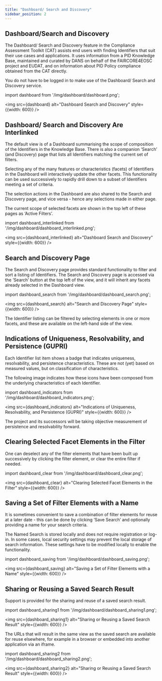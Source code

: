 ```yaml
---
title: "Dashboard/ Search and Discovery"
sidebar_position: 2
---
```


## Dashboard/Search and Discovery

The Dashboard/ Search and Discovery feature in the Compliance Assessment Toolkit (CAT) assists end users with finding Identifiers that suit their use cases and applications. It uses information from a PID Knowledge Base, maintained and curated by DANS on behalf of the FAIRCORE4EOSC project and EUDAT, and on information about PID Policy compliance obtained from the CAT directly.

You do not have to be logged in to make use of the Dashboard/ Search and Discovery service.

import dashboard from '/img/dashboard/dashboard.png';

<img src={dashboard} alt="Dashboard Search and Discovery" style={{width: 600}} />

## Dashboard/ Search and Discovery Are Interlinked

The default view is of a Dashboard summarising the scope of composition of the Identifiers in the Knowledge Base. There is also a companion ‘Search’ (and Discovery) page that lists all Identifiers matching the current set of filters.

Selecting any of the many features or characteristics (facets) of Identifiers in the Dashboard will interactively update the other facets. This functionality can be used successively to rapidly drill down to a subset of Identifiers meeting a set of criteria.

The selection actions in the Dashboard are also shared to the Search and Discovery page, and vice versa - hence any selections made in either page. 

The current scope of selected facets are shown in the top left of these pages as ‘Active Filters’. 

import dashboard_interlinked from '/img/dashboard/dashboard_interlinked.png';

<img src={dashboard_interlinked} alt="Dashboard Search and Discovery" style={{width: 600}} />

## Search and Discovery Page

The Search and Discovery page provides standard functionality to filter and sort a listing of Identifiers. The Search and Discovery page is accessed via the ‘Search’ button at the top left of the view, and it will inherit any facets already selected in the Dashboard view.

import dashboard_search from '/img/dashboard/dashboard_search.png';

<img src={dashboard_search} alt="Search and Discovery Page" style={{width: 600}} />

The Identifier listing can be filtered by selecting elements in one or more facets, and these are available on the left-hand side of the view.

## Indications of Uniqueness, Resolvability, and Persistence (GUPRI)

Each Identifier list item shows a badge that indicates uniqueness, resolvability, and persistence characteristics. These are not (yet) based on measured values, but on classification of characteristics. 

The following image indicates how these icons have been composed from the underlying characteristics of each Identifier.

import dashboard_indicators from '/img/dashboard/dashboard_indicators.png';

<img src={dashboard_indicators} alt="Indications of Uniqueness, Resolvability, and Persistence (GUPRI)" style={{width: 600}} />

The project and its successors will be taking objective measurement of persistence and resolvability forward.

## Clearing Selected Facet Elements in the Filter

One can deselect any of the filter elements that have been built up successively by clicking the filter element, or clear the entire filter if needed.

import dashboard_clear from '/img/dashboard/dashboard_clear.png';

<img src={dashboard_clear} alt="Clearing Selected Facet Elements in the Filter" style={{width: 600}} />


## Saving a Set of Filter Elements with a Name

It is sometimes convenient to  save a combination of filter elements for reuse at a later date - this can be done by clicking ‘Save Search’ and optionally providing a name for your search criteria.

The Named Search is stored locally and does not require registration or log-in. In some cases, local security settings may prevent the local storage of search information. These settings have to be modified locally to enable the functionality.

import dashboard_saving from '/img/dashboard/dashboard_saving.png';

<img src={dashboard_saving} alt="Saving a Set of Filter Elements with a Name" style={{width: 600}} />


## Sharing or Reusing a Saved Search Result

Support is provided for the sharing and reuse of a saved search result.

import dashboard_sharing1 from '/img/dashboard/dashboard_sharing1.png';

<img src={dashboard_sharing1} alt="Sharing or Reusing a Saved Search Result" style={{width: 600}} />

The URLs that will result in the same view as the saved search are available for reuse elsewhere, for example in a browser or embedded into another application via an iframe.

import dashboard_sharing2 from '/img/dashboard/dashboard_sharing2.png';

<img src={dashboard_sharing2} alt="Sharing or Reusing a Saved Search Result" style={{width: 600}} />












